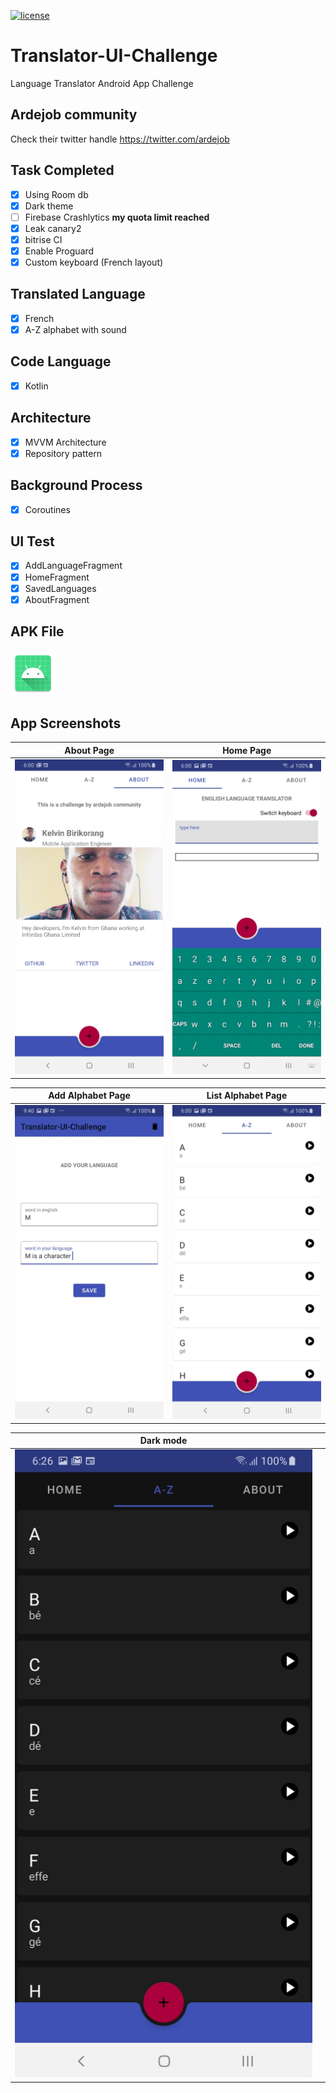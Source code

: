 [![license](https://img.shields.io/github/license/DAVFoundation/captain-n3m0.svg?style=flat-square)](./LICENSE)

# Translator-UI-Challenge
 Language Translator Android App Challenge

 ## Ardejob community

Check their twitter handle https://twitter.com/ardejob

## Task Completed
* [x] Using Room db
* [x] Dark theme
* [ ] Firebase Crashlytics **my quota limit reached**
* [x] Leak canary2
* [x] bitrise CI
* [x] Enable Proguard
* [x] Custom keyboard (French layout)

## Translated Language
* [x] French
* [x] A-Z alphabet with sound

## Code Language
* [x] Kotlin

## Architecture
* [X] MVVM Architecture
* [x] Repository pattern

## Background Process
* [x] Coroutines

## UI Test
* [x] AddLanguageFragment
* [x] HomeFragment
* [x] SavedLanguages
* [x] AboutFragment

## APK File

[![file](./img/ic_launcher.png)](https://github.com/Bik-Krlvn/Translator-UI-Challenge/raw/develop/apk/translator.apk "download translator apk")

## App Screenshots

|            About Page             |           Home Page            |
| :---------------------------------: | :----------------------------------: |
| ![screenshot](./img/about.jpg) | ![screenshot](./img/home.jpg) |

|            Add Alphabet Page             |           List Alphabet Page            |
| :---------------------------------: | :----------------------------------: |
| ![screenshot](./img/add_alphabet.jpg) | ![screenshot](./img/list_alphabet.jpg) |


|            Dark mode             |                      |
| :---------------------------------: | :----------------------------------: |
| ![screenshot](./img/dark_mode.jpg) |




